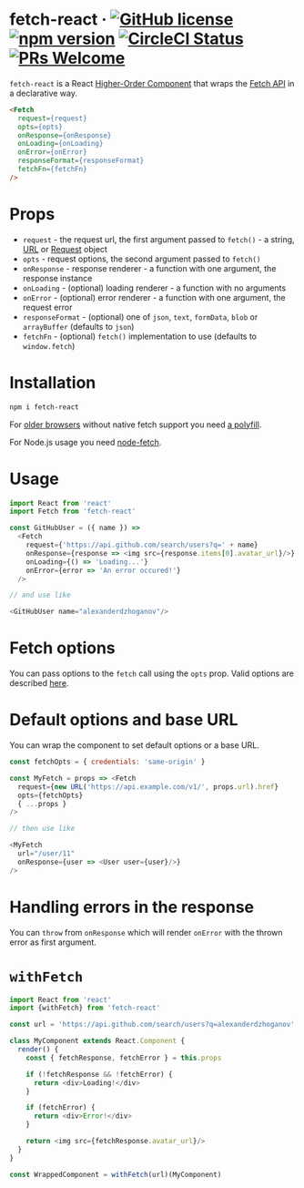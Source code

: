 # fetch-react &middot; [![GitHub license](https://img.shields.io/badge/license-MIT-blue.svg)](https://github.com/AlexanderDzhoganov/fetch-react/blob/master/LICENSE) [![npm version](https://img.shields.io/npm/v/fetch-react.svg?style=flat)](https://www.npmjs.com/package/fetch-react) [![CircleCI Status](https://circleci.com/gh/AlexanderDzhoganov/fetch-react.svg?style=shield&circle-token=:circle-token)](https://circleci.com/gh/AlexanderDzhoganov/fetch-react) [![PRs Welcome](https://img.shields.io/badge/PRs-welcome-brightgreen.svg)](https://github.com/alexanderdzhoganov/fetch-react/pulls)

`fetch-react` is a React [Higher-Order Component](https://reactjs.org/docs/higher-order-components.html) that wraps the [Fetch API](https://developer.mozilla.org/en-US/docs/Web/API/Fetch_API) in a declarative way.

```html
<Fetch
  request={request}
  opts={opts}
  onResponse={onResponse}
  onLoading={onLoading}
  onError={onError}
  responseFormat={responseFormat}
  fetchFn={fetchFn}
/>
```

# Props

- `request` - the request url, the first argument passed to `fetch()` - a string, [URL](https://developer.mozilla.org/en-US/docs/Web/API/URL) or [Request](https://developer.mozilla.org/en-US/docs/Web/API/Request) object
- `opts` - request options, the second argument passed to `fetch()`
- `onResponse` - response renderer - a function with one argument, the response instance
- `onLoading` - (optional) loading renderer - a function with no arguments
- `onError` - (optional) error renderer - a function with one argument, the request error
- `responseFormat` - (optional) one of `json`, `text`, `formData`, `blob` or `arrayBuffer` (defaults to `json`)
- `fetchFn` - (optional) `fetch()` implementation to use (defaults to `window.fetch`)

# Installation

```bash
npm i fetch-react
```

For [older browsers](https://caniuse.com/#feat=fetch) without native fetch support you need [a polyfill](https://github.com/github/fetch).

For Node.js usage you need [node-fetch](https://www.npmjs.com/package/node-fetch).

# Usage

```js
import React from 'react'
import Fetch from 'fetch-react'

const GitHubUser = ({ name }) =>
  <Fetch
    request={'https://api.github.com/search/users?q=' + name}
    onResponse={response => <img src={response.items[0].avatar_url}/>}
    onLoading={() => 'Loading...'}
    onError={error => 'An error occured!'}
  />

// and use like

<GitHubUser name="alexanderdzhoganov"/>
```

# Fetch options

You can pass options to the `fetch` call using the `opts` prop.
Valid options are described [here](https://developer.mozilla.org/en-US/docs/Web/API/WindowOrWorkerGlobalScope/fetch#Parameters).

# Default options and base URL

You can wrap the component to set default options or a base URL.

```js
const fetchOpts = { credentials: 'same-origin' }

const MyFetch = props => <Fetch
  request={new URL('https://api.example.com/v1/', props.url).href}
  opts={fetchOpts}
  { ...props }
/>

// then use like

<MyFetch
  url="/user/11"
  onResponse={user => <User user={user}/>}
/>
```

# Handling errors in the response

You can `throw` from `onResponse` which will render `onError` with the thrown error as first argument.

# `withFetch`

```js
import React from 'react'
import {withFetch} from 'fetch-react'

const url = 'https://api.github.com/search/users?q=alexanderdzhoganov'

class MyComponent extends React.Component {
  render() {
    const { fetchResponse, fetchError } = this.props

    if (!fetchResponse && !fetchError) {
      return <div>Loading!</div>
    }

    if (fetchError) {
      return <div>Error!</div>
    }

    return <img src={fetchResponse.avatar_url}/>
  }
}

const WrappedComponent = withFetch(url)(MyComponent)
```
